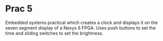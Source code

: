 # Prac 5

Embedded systems practical which creates a clock and displays it on the seven segment display of a Nexys 6 FPGA. Uses push buttons to set the time and sliding switches to set the brightness.
